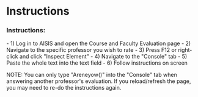 <h1>Instructions</h1>
<h3>Instructions:</h3>
- 1) Log in to AISIS and open the Course and Faculty Evaluation page
- 2) Navigate to the specific professor you wish to rate
- 3) Press F12 or right-click and click "Inspect Element"
- 4) Navigate to the "Console" tab
- 5) Paste the whole text into the text field
- 6) Follow instructions on screen

NOTE: You can only type "Areneyow()" into the "Console" tab when answering another professor's evaluation. If you reload/refresh the page, you may need to re-do the instructions again.